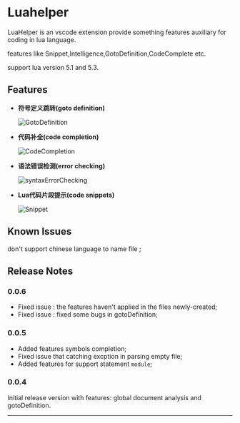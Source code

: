 # Luahelper


LuaHelper is an vscode extension provide something features auxiliary for coding in lua language.

features like Snippet,Intelligence,GotoDefinition,CodeComplete etc.

support lua version 5.1 and 5.3.


## Features

- **符号定义跳转(goto definition)**

    ![GotoDefinition ](https://gitee.com/debugconsole/luahelper/raw/master/res/GotoDefined.gif)


- **代码补全(code completion)**

    ![CodeCompletion ](https://gitee.com/debugconsole/luahelper/raw/master/res/CodeCompletion.gif)


- **语法错误检测(error checking)**

    ![syntaxErrorChecking ](https://gitee.com/debugconsole/luahelper/raw/master/res/ErrorChech.gif)


- **Lua代码片段提示(code snippets)**

    ![Snippet ](https://gitee.com/debugconsole/luahelper/raw/master/res/Snippet.gif)


## Known Issues

don't support chinese language to name file ;

## Release Notes

### 0.0.6

* Fixed issue : the features haven't applied in the files newly-created; 
* Fixed issue : fixed some bugs in gotoDefinition;

### 0.0.5

* Added features symbols completion;
* Fixed issue that catching excption in parsing empty file;
* Added features for support statement `module`;


### 0.0.4

Initial release version with features: global document analysis and gotoDefinition.



-----------------------------------------------------------------------------------------------------------
